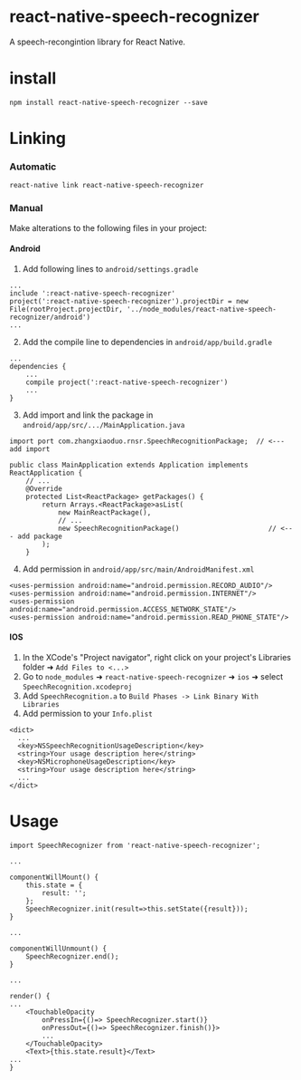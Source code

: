 # react-native-speech-recognizer
A speech-recongintion library for React Native.
# install
```
npm install react-native-speech-recognizer --save
```
# Linking
### Automatic  
  `react-native link react-native-speech-recognizer`
### Manual  
  Make alterations to the following files in your project:
#### Android

1. Add following lines to `android/settings.gradle`
```
...
include ':react-native-speech-recognizer'
project(':react-native-speech-recognizer').projectDir = new File(rootProject.projectDir, '../node_modules/react-native-speech-recognizer/android')
...
```
2. Add the compile line to dependencies in `android/app/build.gradle`
```
...
dependencies {
    ...
    compile project(':react-native-speech-recognizer')
    ...
}
```
3. Add import and link the package in `android/app/src/.../MainApplication.java`
```
import port com.zhangxiaoduo.rnsr.SpeechRecognitionPackage;  // <--- add import

public class MainApplication extends Application implements ReactApplication {
    // ...
    @Override
    protected List<ReactPackage> getPackages() {
        return Arrays.<ReactPackage>asList(
            new MainReactPackage(),
            // ...
            new SpeechRecognitionPackage()                      // <--- add package
        );
    }
```
4. Add permission in `android/app/src/main/AndroidManifest.xml`
```
<uses-permission android:name="android.permission.RECORD_AUDIO"/>
<uses-permission android:name="android.permission.INTERNET"/>
<uses-permission android:name="android.permission.ACCESS_NETWORK_STATE"/>
<uses-permission android:name="android.permission.READ_PHONE_STATE"/>
```
#### IOS
1. In the XCode's "Project navigator", right click on your project's Libraries folder ➜ `Add Files to <...>`
2. Go to `node_modules` ➜ `react-native-speech-recognizer` ➜ `ios` ➜ select `SpeechRecognition.xcodeproj`
3. Add `SpeechRecognition.a` to `Build Phases -> Link Binary With Libraries`
4. Add permission to your `Info.plist`
```
<dict>
  ...
  <key>NSSpeechRecognitionUsageDescription</key>
  <string>Your usage description here</string>
  <key>NSMicrophoneUsageDescription</key>
  <string>Your usage description here</string>
  ...
</dict>
```
# Usage
```
import SpeechRecognizer from 'react-native-speech-recognizer';

...

componentWillMount() {
    this.state = {
        result: '';
    };
    SpeechRecognizer.init(result=>this.setState({result}));
}

...

componentWillUnmount() {
    SpeechRecognizer.end();
}

...

render() {
...
    <TouchableOpacity 
        onPressIn={()=> SpeechRecognizer.start()} 
        onPressOut={()=> SpeechRecognizer.finish()}>
        ...
    </TouchableOpacity>
    <Text>{this.state.result}</Text>
...
}
```
